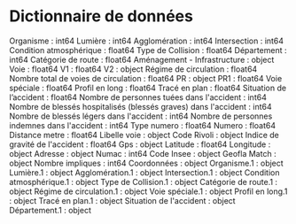# Dictionnaire de données
Organisme : int64
Lumière : int64
Agglomération : int64
Intersection : int64
Condition atmosphérique : float64
Type de Collision : float64
Département : int64
Catégorie de route : float64
Aménagement - Infrastructure : object
Voie : float64
V1 : float64
V2 : object
Régime de circulation : float64
Nombre total de voies de circulation : float64
PR : object
PR1 : float64
Voie spéciale : float64
Profil en long : float64
Tracé en plan : float64
Situation de l’accident : float64
Nombre de personnes tuées dans l'accident : int64
Nombre de blessés hospitalisés (blessés graves) dans l'accident : int64
Nombre de blessés légers dans l'accident : int64
Nombre de personnes indemnes dans l'accident : int64
Type numero : float64
Numero : float64
Distance metre : float64
Libelle voie : object
Code Rivoli : object
Indice de gravité de l'accident : float64
Gps : object
Latitude : float64
Longitude : object
Adresse : object
Numac : int64
Code Insee : object
Geofla Match : object
Nombre impliques : int64
Coordonnées : object
Organisme.1 : object
Lumière.1 : object
Agglomération.1 : object
Intersection.1 : object
Condition atmosphérique.1 : object
Type de Collision.1 : object
Catégorie de route.1 : object
Régime de circulation.1 : object
Voie spéciale.1 : object
Profil en long.1 : object
Tracé en plan.1 : object
Situation de l'accident : object
Département.1 : object